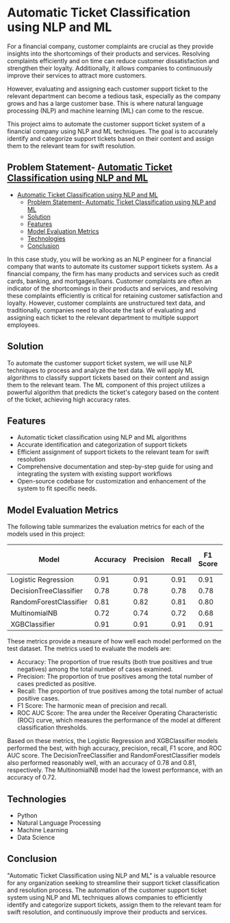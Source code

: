 # Automatic Ticket Classification using NLP and ML

For a financial company, customer complaints are crucial as they provide insights into the shortcomings of their products and services. Resolving complaints efficiently and on time can reduce customer dissatisfaction and strengthen their loyalty. Additionally, it allows companies to continuously improve their services to attract more customers.

However, evaluating and assigning each customer support ticket to the relevant department can become a tedious task, especially as the company grows and has a large customer base. This is where natural language processing (NLP) and machine learning (ML) can come to the rescue.

This project aims to automate the customer support ticket system of a financial company using NLP and ML techniques. The goal is to accurately identify and categorize support tickets based on their content and assign them to the relevant team for swift resolution.

## Problem Statement- [Automatic Ticket Classification using NLP and ML](#automatic-ticket-classification-using-nlp-and-ml)

- [Automatic Ticket Classification using NLP and ML](#automatic-ticket-classification-using-nlp-and-ml)
  - [Problem Statement- Automatic Ticket Classification using NLP and ML](#problem-statement--automatic-ticket-classification-using-nlp-and-ml)
  - [Solution](#solution)
  - [Features](#features)
  - [Model Evaluation Metrics](#model-evaluation-metrics)
  - [Technologies](#technologies)
  - [Conclusion](#conclusion)

In this case study, you will be working as an NLP engineer for a financial company that wants to automate its customer support tickets system. As a financial company, the firm has many products and services such as credit cards, banking, and mortgages/loans. Customer complaints are often an indicator of the shortcomings in their products and services, and resolving these complaints efficiently is critical for retaining customer satisfaction and loyalty. However, customer complaints are unstructured text data, and traditionally, companies need to allocate the task of evaluating and assigning each ticket to the relevant department to multiple support employees.

## Solution

To automate the customer support ticket system, we will use NLP techniques to process and analyze the text data. We will apply ML algorithms to classify support tickets based on their content and assign them to the relevant team. The ML component of this project utilizes a powerful algorithm that predicts the ticket's category based on the content of the ticket, achieving high accuracy rates.

## Features

- Automatic ticket classification using NLP and ML algorithms
- Accurate identification and categorization of support tickets
- Efficient assignment of support tickets to the relevant team for swift resolution
- Comprehensive documentation and step-by-step guide for using and integrating the system with existing support workflows
- Open-source codebase for customization and enhancement of the system to fit specific needs.

## Model Evaluation Metrics

The following table summarizes the evaluation metrics for each of the models used in this project:

| Model                   | Accuracy | Precision | Recall | F1 Score | ROC AUC Score |
|-------------------------|---------|-----------|--------|----------|--------------|
| Logistic Regression     | 0.91    | 0.91      | 0.91   | 0.91     | 0.99         |
| DecisionTreeClassifier  | 0.78    | 0.78      | 0.78   | 0.78     | 0.86         |
| RandomForestClassifier  | 0.81    | 0.82      | 0.81   | 0.80     | 0.97         |
| MultinomialNB           | 0.72    | 0.74      | 0.72   | 0.68     | 0.94         |
| XGBClassifier           | 0.91    | 0.91      | 0.91   | 0.91     | 0.99         |

These metrics provide a measure of how well each model performed on the test dataset. The metrics used to evaluate the models are:

- Accuracy: The proportion of true results (both true positives and true negatives) among the total number of cases examined.
- Precision: The proportion of true positives among the total number of cases predicted as positive.
- Recall: The proportion of true positives among the total number of actual positive cases.
- F1 Score: The harmonic mean of precision and recall.
- ROC AUC Score: The area under the Receiver Operating Characteristic (ROC) curve, which measures the performance of the model at different classification thresholds.

Based on these metrics, the Logistic Regression and XGBClassifier models performed the best, with high accuracy, precision, recall, F1 score, and ROC AUC score. The DecisionTreeClassifier and RandomForestClassifier models also performed reasonably well, with an accuracy of 0.78 and 0.81, respectively. The MultinomialNB model had the lowest performance, with an accuracy of 0.72.

## Technologies

- Python
- Natural Language Processing
- Machine Learning
- Data Science

## Conclusion

"Automatic Ticket Classification using NLP and ML" is a valuable resource for any organization seeking to streamline their support ticket classification and resolution process. The automation of the customer support ticket system using NLP and ML techniques allows companies to efficiently identify and categorize support tickets, assign them to the relevant team for swift resolution, and continuously improve their products and services.
